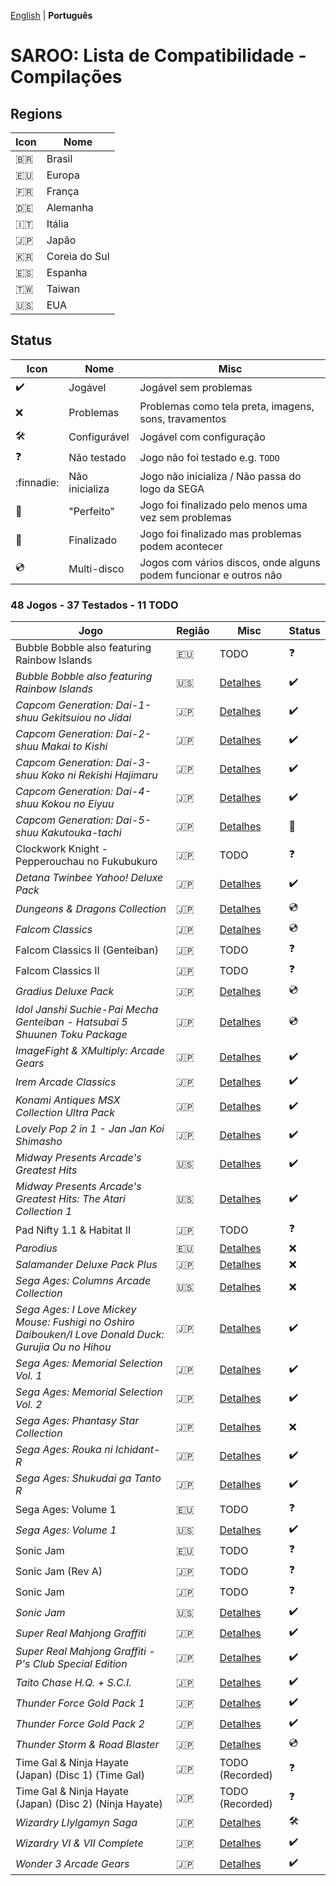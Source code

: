 [English](README.md) | **Português**

# SAROO: Lista de Compatibilidade - Compilações

## Regions

| Icon     | Nome          |
| -------- | ------------- |
| :brazil: | Brasil        |
| :eu:     | Europa        |
| :fr:     | França        |
| :de:     | Alemanha      |
| :it:     | Itália        |
| :jp:     | Japão         |
| :kr:     | Coreia do Sul |
| :es:     | Espanha       |
| :taiwan: | Taiwan        |
| :us:     | EUA           |

## Status

| Icon                | Nome           | Misc                                                              |
| ------------------- | -------------- | ----------------------------------------------------------------- |
| :heavy_check_mark:  | Jogável        | Jogável sem problemas                                             |
| :x:                 | Problemas      | Problemas como tela preta, imagens, sons, travamentos             |
| :hammer_and_wrench: | Configurável   | Jogável com configuração                                          |
| :question:          | Não testado    | Jogo não foi testado e.g. `TODO`                                  |
| :finnadie:          | Não inicializa | Jogo não inicializa / Não passa do logo da SEGA                   |
| :100:               | "Perfeito"     | Jogo foi finalizado pelo menos uma vez sem problemas              |
| :checkered_flag:    | Finalizado     | Jogo foi finalizado mas problemas podem acontecer                 |
| :cd:                | Multi-disco    | Jogos com vários discos, onde alguns podem funcionar e outros não |

### 48 Jogos - 37 Testados - 11 TODO

| Jogo                                                                                                  | Região | Misc                                                                  | Status              |
| ----------------------------------------------------------------------------------------------------- | ------ | --------------------------------------------------------------------- | ------------------- |
| Bubble Bobble also featuring Rainbow Islands                                                          | :eu:   | TODO                                                                  | :question:          |
| _Bubble Bobble also featuring Rainbow Islands_                                                        | :us:   | [Detalhes](../../Regions/Compilations/USA/T-8131H/01/README.md)       | :heavy_check_mark:  |
| _Capcom Generation: Dai-1-shuu Gekitsuiou no Jidai_                                                   | :jp:   | [Detalhes](../../Regions/Compilations/Japan/T-1232G/01/README.md)     | :heavy_check_mark:  |
| _Capcom Generation: Dai-2-shuu Makai to Kishi_                                                        | :jp:   | [Detalhes](../../Regions/Compilations/Japan/T-1233G/01/README.md)     | :heavy_check_mark:  |
| _Capcom Generation: Dai-3-shuu Koko ni Rekishi Hajimaru_                                              | :jp:   | [Detalhes](../../Regions/Compilations/Japan/T-1234G/01/README.md)     | :heavy_check_mark:  |
| _Capcom Generation: Dai-4-shuu Kokou no Eiyuu_                                                        | :jp:   | [Detalhes](../../Regions/Compilations/Japan/T-1235G/01/README.md)     | :heavy_check_mark:  |
| _Capcom Generation: Dai-5-shuu Kakutouka-tachi_                                                       | :jp:   | [Detalhes](../../Regions/Compilations/Japan/T-1236G/README.md)        | :100:               |
| Clockwork Knight - Pepperouchau no Fukubukuro                                                         | :jp:   | TODO                                                                  | :question:          |
| _Detana Twinbee Yahoo! Deluxe Pack_                                                                   | :jp:   | [Detalhes](../../Regions/Compilations/Japan/T-9505G/01/README.md)     | :heavy_check_mark:  |
| _Dungeons & Dragons Collection_                                                                       | :jp:   | [Detalhes](../../Regions/Compilations/Japan/T-1245G/01/README.md)     | :cd:                |
| _Falcom Classics_                                                                                     | :jp:   | [Detalhes](../../Regions/Compilations/Japan/T-31503G/01/README.md)    | :cd:                |
| Falcom Classics II (Genteiban)                                                                        | :jp:   | TODO                                                                  | :question:          |
| Falcom Classics II                                                                                    | :jp:   | TODO                                                                  | :question:          |
| _Gradius Deluxe Pack_                                                                                 | :jp:   | [Detalhes](../../Regions/Compilations/Japan/T-31503G/01/README.md)    | :cd:                |
| _Idol Janshi Suchie-Pai Mecha Genteiban - Hatsubai 5 Shuunen Toku Package_                            | :jp:   | [Detalhes](../../Regions/Compilations/Japan/T-5716G/01/README.md)     | :cd:                |
| _ImageFight & XMultiply: Arcade Gears_                                                                | :jp:   | [Detalhes](../../Regions/Compilations/Japan/T-26110G/01/README.md)    | :heavy_check_mark:  |
| _Irem Arcade Classics_                                                                                | :jp:   | [Detalhes](../../Regions/Compilations/Japan/T-22403G/01/README.md)    | :heavy_check_mark:  |
| _Konami Antiques MSX Collection Ultra Pack_                                                           | :jp:   | [Detalhes](../../Regions/Compilations/Japan/T-9530G/01/README.md)     | :heavy_check_mark:  |
| _Lovely Pop 2 in 1 - Jan Jan Koi Shimasho_                                                            | :jp:   | [Detalhes](../../Regions/Compilations/Japan/T-5801G/01/README.md)     | :heavy_check_mark:  |
| _Midway Presents Arcade's Greatest Hits_                                                              | :us:   | [Detalhes](../../Regions/Compilations/USA/T-9703H/01/README.md)       | :heavy_check_mark:  |
| _Midway Presents Arcade's Greatest Hits: The Atari Collection 1_                                      | :us:   | [Detalhes](../../Regions/Compilations/USA/T-9706H/01/README.md)       | :heavy_check_mark:  |
| Pad Nifty 1.1 & Habitat II                                                                            | :jp:   | TODO                                                                  | :question:          |
| _Parodius_                                                                                            | :eu:   | [Detalhes](../../Regions/Compilations/Europe/T-9501H-50/01/README.md) | :x:                 |
| _Salamander Deluxe Pack Plus_                                                                         | :jp:   | [Detalhes](../../Regions/Compilations/Japan/T-9520G/01/README.md)     | :x:                 |
| _Sega Ages: Columns Arcade Collection_                                                                | :us:   | [Detalhes](../../Regions/Compilations/Japan/GS-9161/01/README.md)     | :x:                 |
| _Sega Ages: I Love Mickey Mouse: Fushigi no Oshiro Daibouken/I Love Donald Duck: Gurujia Ou no Hihou_ | :jp:   | [Detalhes](../../Regions/Compilations/Japan/GS-9179/01/README.md)     | :heavy_check_mark:  |
| _Sega Ages: Memorial Selection Vol. 1_                                                                | :jp:   | [Detalhes](../../Regions/Compilations/Japan/GS-9135/01/README.md)     | :heavy_check_mark:  |
| _Sega Ages: Memorial Selection Vol. 2_                                                                | :jp:   | [Detalhes](../../Regions/Compilations/Japan/GS-9163/01/README.md)     | :heavy_check_mark:  |
| _Sega Ages: Phantasy Star Collection_                                                                 | :jp:   | [Detalhes](../../Regions/Compilations/Japan/GS-9186/01/README.md)     | :x:                 |
| _Sega Ages: Rouka ni Ichidant-R_                                                                      | :jp:   | [Detalhes](../../Regions/Compilations/Japan/GS-9043/01/README.md)     | :heavy_check_mark:  |
| _Sega Ages: Shukudai ga Tanto R_                                                                      | :jp:   | [Detalhes](../../Regions/Compilations/Japan/GS-9042/01/README.md)     | :heavy_check_mark:  |
| Sega Ages: Volume 1                                                                                   | :eu:   | TODO                                                                  | :question:          |
| _Sega Ages: Volume 1_                                                                                 | :us:   | [Detalhes](../../Regions/Compilations/USA/T-12707H/01/README.md)      | :heavy_check_mark:  |
| Sonic Jam                                                                                             | :eu:   | TODO                                                                  | :question:          |
| Sonic Jam (Rev A)                                                                                     | :jp:   | TODO                                                                  | :question:          |
| Sonic Jam                                                                                             | :jp:   | TODO                                                                  | :question:          |
| _Sonic Jam_                                                                                           | :us:   | [Detalhes](../../Regions/Compilations/USA/MK-81079/01/README.md)      | :heavy_check_mark:  |
| _Super Real Mahjong Graffiti_                                                                         | :jp:   | [Detalhes](../../Regions/Compilations/Japan/T-16504G/01/README.md)    | :heavy_check_mark:  |
| _Super Real Mahjong Graffiti - P's Club Special Edition_                                              | :jp:   | [Detalhes](../../Regions/Compilations/Japan/T-16506G/01/README.md)    | :heavy_check_mark:  |
| _Taito Chase H.Q. + S.C.I._                                                                           | :jp:   | [Detalhes](../../Regions/Compilations/Japan/T-1105G/01/README.md)     | :heavy_check_mark:  |
| _Thunder Force Gold Pack 1_                                                                           | :jp:   | [Detalhes](../../Regions/Compilations/Japan/T-1807G/01/README.md)     | :heavy_check_mark:  |
| _Thunder Force Gold Pack 2_                                                                           | :jp:   | [Detalhes](../../Regions/Compilations/Japan/T-1808G/01/README.md)     | :heavy_check_mark:  |
| _Thunder Storm & Road Blaster_                                                                        | :jp:   | [Detalhes](../../Regions/Compilations/T-20701G/01/README.md)          | :cd:                |
| Time Gal & Ninja Hayate (Japan) (Disc 1) (Time Gal)                                                   | :jp:   | TODO (Recorded)                                                       | :question:          |
| Time Gal & Ninja Hayate (Japan) (Disc 2) (Ninja Hayate)                                               | :jp:   | TODO (Recorded)                                                       | :question:          |
| _Wizardry Llylgamyn Saga_                                                                             | :jp:   | [Detalhes](../../Regions/Compilations/Japan/T-38601G/01/README.md)    | :hammer_and_wrench: |
| _Wizardry VI & VII Complete_                                                                          | :jp:   | [Detalhes](../../Regions/Compilations/Japan/T-1306G/01/README.md)     | :heavy_check_mark:  |
| _Wonder 3 Arcade Gears_                                                                               | :jp:   | [Detalhes](../../Regions/Compilations/Japan/T-26107G/01/README.md)    | :heavy_check_mark:  |
